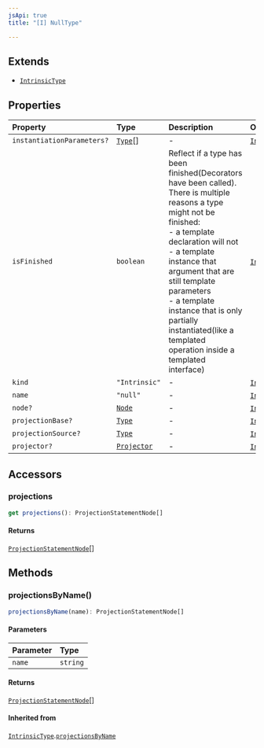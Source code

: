 ```yaml
---
jsApi: true
title: "[I] NullType"

---
```

## Extends

- [`IntrinsicType`](IntrinsicType.md)

## Properties

| Property | Type | Description | Overrides | Inherited from |
| :------ | :------ | :------ | :------ | :------ |
| `instantiationParameters?` | [`Type`](../type-aliases/Type.md)[] | - | [`IntrinsicType`](IntrinsicType.md).`instantiationParameters` | [`IntrinsicType`](IntrinsicType.md).`instantiationParameters` |
| `isFinished` | `boolean` | Reflect if a type has been finished(Decorators have been called).<br />There is multiple reasons a type might not be finished:<br />- a template declaration will not<br />- a template instance that argument that are still template parameters<br />- a template instance that is only partially instantiated(like a templated operation inside a templated interface) | [`IntrinsicType`](IntrinsicType.md).`isFinished` | [`IntrinsicType`](IntrinsicType.md).`isFinished` |
| `kind` | `"Intrinsic"` | - | [`IntrinsicType`](IntrinsicType.md).`kind` | [`IntrinsicType`](IntrinsicType.md).`kind` |
| `name` | `"null"` | - | [`IntrinsicType`](IntrinsicType.md).`name` | [`IntrinsicType`](IntrinsicType.md).`name` |
| `node?` | [`Node`](../type-aliases/Node.md) | - | [`IntrinsicType`](IntrinsicType.md).`node` | [`IntrinsicType`](IntrinsicType.md).`node` |
| `projectionBase?` | [`Type`](../type-aliases/Type.md) | - | [`IntrinsicType`](IntrinsicType.md).`projectionBase` | [`IntrinsicType`](IntrinsicType.md).`projectionBase` |
| `projectionSource?` | [`Type`](../type-aliases/Type.md) | - | [`IntrinsicType`](IntrinsicType.md).`projectionSource` | [`IntrinsicType`](IntrinsicType.md).`projectionSource` |
| `projector?` | [`Projector`](Projector.md) | - | [`IntrinsicType`](IntrinsicType.md).`projector` | [`IntrinsicType`](IntrinsicType.md).`projector` |

## Accessors

### projections

```ts
get projections(): ProjectionStatementNode[]
```

#### Returns

[`ProjectionStatementNode`](ProjectionStatementNode.md)[]

## Methods

### projectionsByName()

```ts
projectionsByName(name): ProjectionStatementNode[]
```

#### Parameters

| Parameter | Type |
| :------ | :------ |
| `name` | `string` |

#### Returns

[`ProjectionStatementNode`](ProjectionStatementNode.md)[]

#### Inherited from

[`IntrinsicType`](IntrinsicType.md).[`projectionsByName`](IntrinsicType.md#projectionsbyname)
